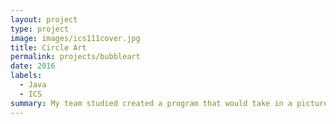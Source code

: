 ```yaml
---
layout: project
type: project
image: images/ics111cover.jpg
title: Circle Art
permalink: projects/bubbleart
date: 2016
labels:
  - Java
  - ICS
summary: My team studied created a program that would take in a picture and transform it into a circle where it would ultimatly revil the picture in the end after multiple splits within the circle. 
---
```

